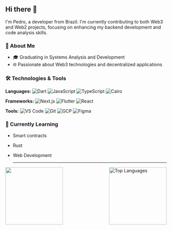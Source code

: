 ## Hi there 👋

I'm Pedro, a developer from Brazil. I'm currently contributing to both Web3 and Web2 projects, focusing on enhancing my backend development and code analysis skills.

### 🚀 About Me
- 🎓 Graduating in Systems Analysis and Development
- 🌐 Passionate about Web3 technologies and decentralized applications


### 🛠️ Technologies & Tools

**Languages:**
![Dart](https://img.shields.io/badge/-Dart-0175C2?logo=dart&logoColor=white&style=for-the-badge)
![JavaScript](https://img.shields.io/badge/-JavaScript-F7DF1E?logo=javascript&logoColor=black&style=for-the-badge)
![TypeScript](https://img.shields.io/badge/-TypeScript-007ACC?logo=typescript&logoColor=white&style=for-the-badge)
![Cairo](https://img.shields.io/badge/-Cairo-FF6F61?logoColor=white&style=for-the-badge)

**Frameworks:**
![Next.js](https://img.shields.io/badge/-Next.js-000000?logo=next.js&logoColor=white&style=for-the-badge)
![Flutter](https://img.shields.io/badge/-Flutter-02569B?logo=flutter&logoColor=white&style=for-the-badge)
![React](https://img.shields.io/badge/-React-61DAFB?logo=react&logoColor=white&style=for-the-badge)

**Tools:**
![VS Code](https://img.shields.io/badge/-VS%20Code-007ACC?logo=visual-studio-code&logoColor=white&style=for-the-badge)
![Git](https://img.shields.io/badge/-Git-F05032?logo=git&logoColor=white&style=for-the-badge)
![GCP](https://img.shields.io/badge/-GCP-4285F4?logo=google-cloud&logoColor=white&style=for-the-badge)
![Figma](https://img.shields.io/badge/-Figma-F24E1E?logo=figma&logoColor=white&style=for-the-badge)


### 🌱 Currently Learning
- Smart contracts
- Rust
- Web Development

  <hr>

<div style="display: flex; justify-content: space-between;">
  <img height="180em" src="https://github-readme-stats-eight-theta.vercel.app/api?username=pedroco3lho&show_icons=true&theme=algolia&include_all_commits=true&count_private=true" style="max-width: 45%;" />
  <img height="180em" src="https://github-readme-stats-eight-theta.vercel.app/api/top-langs/?username=pedroco3lho&layout=compact&langs_count=8&theme=algolia" alt="Top Languages" style="max-width: 45%;" />
</div>

<!--
**PedroCo3lho/PedroCo3lho** is a ✨ _special_ ✨ repository because its `README.md` (this file) appears on your GitHub profile.

Here are some ideas to get you started:

- 🔭 I’m currently working on ...
- 🌱 I’m currently learning ...
- 👯 I’m looking to collaborate on ...
- 🤔 I’m looking for help with ...
- 💬 Ask me about ...
- 📫 How to reach me: ...
- 😄 Pronouns: ...
- ⚡ Fun fact: ...
-->
